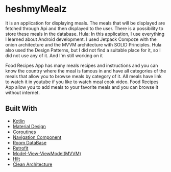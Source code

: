 # heshmyMealz
It is an application for displaying meals. The meals that will be displayed are fetched through Api and then displayed to the user. There is a possibility to store these meals in the database.
Hula: In this application, I use everything I learned about Android development. I used Jetpack Compoze with the onion architecture and the MVVM architecture with SOLID Principles. Hula also used the Design Patterns, but I did not find a suitable place for it, so I did not use any of it.
And I'm still working on it


Food Recipes App has many meals recipes and instructions and you can know the country where the meal is famous in and have all categories of the meals that allow you to browse meals by category of it.
All meals have link to watch it in youtube if you like to watch meal cook video.
Food Recipes App allow you to add meals to your favorite meals and you can browse it without internet.



## Built With

* [Kotlin](https://kotlinlang.org)
*  [Material Design](https://m2.material.io/develop/android)
* [Coroutines](https://developer.android.com/kotlin/coroutines)
* [Navigation Component](https://developer.android.com/guide/navigation/navigation-getting-started)
* [Room DataBase](https://developer.android.com/training/data-storage/room)
* [Retrofit](https://github.com/square/retrofit)
* [Model-View-ViewModel(MVVM)](https://developer.android.com/topic/libraries/architecture/viewmodel)
* [Hilt](https://developer.android.com/training/dependency-injection/hilt-android)
* [Clean Architecture](https://www.raywenderlich.com/3595916-clean-architecture-tutorial-for-android-getting-started)



